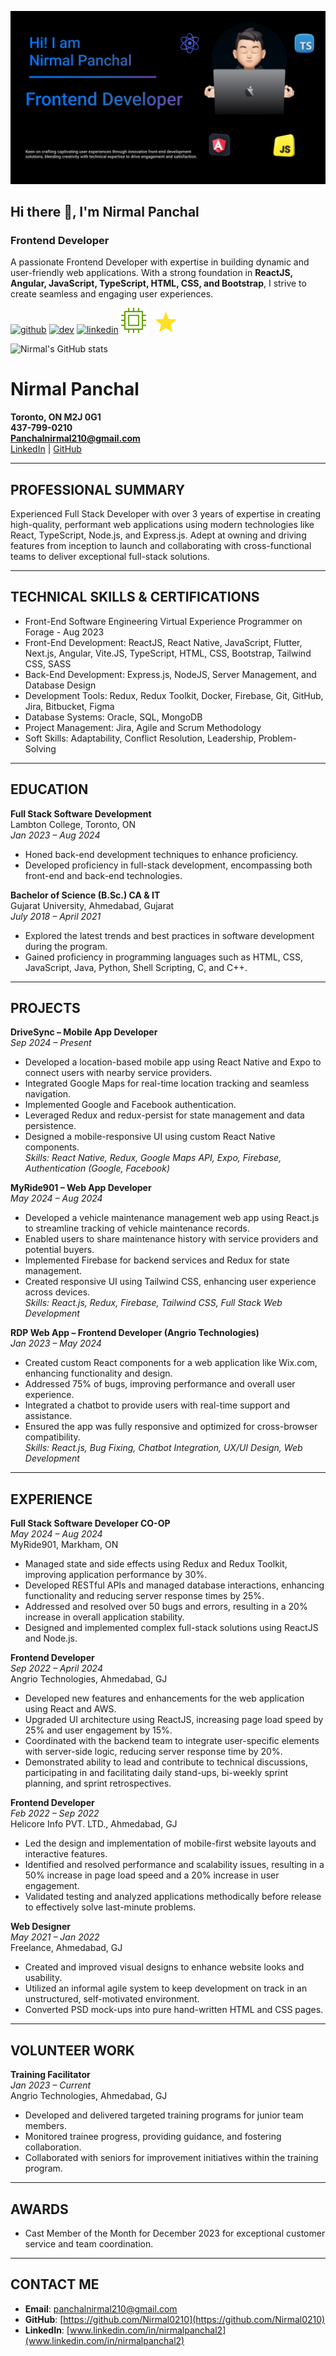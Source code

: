 ![Frontend Developer](https://github.com/Nirmal0210/Nirmal0210/blob/main/Nirmal%20-%20BG.png)

## Hi there 👋, I'm Nirmal Panchal
### Frontend Developer
A passionate Frontend Developer with expertise in building dynamic and user-friendly web applications. With a strong foundation in **ReactJS, Angular, JavaScript, TypeScript, HTML, CSS, and Bootstrap**, I strive to create seamless and engaging user experiences.

[<img src='https://cdn.jsdelivr.net/npm/simple-icons@3.0.1/icons/github.svg' alt='github' height='40'>](https://github.com/https://github.com/Nirmal0210) [<img src='https://cdn.jsdelivr.net/npm/simple-icons@3.0.1/icons/dev-dot-to.svg' alt='dev' height='40'>](https://dev.to/https://dev.to/nirmal0210) [<img src='https://cdn.jsdelivr.net/npm/simple-icons@3.0.1/icons/linkedin.svg' alt='linkedin' height='40'>](https://www.linkedin.com/in/https://www.linkedin.com/in/nirmalpanchal2//) <a href='https://docs.github.com/en/developers'><img src='https://raw.githubusercontent.com/acervenky/animated-github-badges/master/assets/devbadge.gif' width='40' height='40'></a> <a href='https://stars.github.com/'><img src='https://raw.githubusercontent.com/acervenky/animated-github-badges/master/assets/starbadge.gif' width='35' height='35'></a> 

![Nirmal's GitHub stats](https://github-readme-stats.vercel.app/api?username=Nirmal0210&show_icons=true&theme=transparent)

# Nirmal Panchal  
**Toronto, ON M2J 0G1**  
**437-799-0210**  
**Panchalnirmal210@gmail.com**  
[LinkedIn](www.linkedin.com/in/nirmalpanchal2) | [GitHub](https://github.com/Nirmal0210)

---

## PROFESSIONAL SUMMARY
Experienced Full Stack Developer with over 3 years of expertise in creating high-quality, performant web applications using modern technologies like React, TypeScript, Node.js, and Express.js. Adept at owning and driving features from inception to launch and collaborating with cross-functional teams to deliver exceptional full-stack solutions.

---

## TECHNICAL SKILLS & CERTIFICATIONS
- Front-End Software Engineering Virtual Experience Programmer on Forage - Aug 2023
- Front-End Development: ReactJS, React Native, JavaScript, Flutter, Next.js, Angular, Vite.JS, TypeScript, HTML, CSS, Bootstrap, Tailwind CSS, SASS
- Back-End Development: Express.js, NodeJS, Server Management, and Database Design
- Development Tools: Redux, Redux Toolkit, Docker, Firebase, Git, GitHub, Jira, Bitbucket, Figma
- Database Systems: Oracle, SQL, MongoDB
- Project Management: Jira, Agile and Scrum Methodology
- Soft Skills: Adaptability, Conflict Resolution, Leadership, Problem-Solving

---

## EDUCATION
**Full Stack Software Development**  
Lambton College, Toronto, ON  
*Jan 2023 – Aug 2024*  
- Honed back-end development techniques to enhance proficiency.
- Developed proficiency in full-stack development, encompassing both front-end and back-end technologies.

**Bachelor of Science (B.Sc.) CA & IT**  
Gujarat University, Ahmedabad, Gujarat  
*July 2018 – April 2021*  
- Explored the latest trends and best practices in software development during the program.
- Gained proficiency in programming languages such as HTML, CSS, JavaScript, Java, Python, Shell Scripting, C, and C++.

---

## PROJECTS

**DriveSync – Mobile App Developer**  
*Sep 2024 – Present*  
- Developed a location-based mobile app using React Native and Expo to connect users with nearby service providers.
- Integrated Google Maps for real-time location tracking and seamless navigation.
- Implemented Google and Facebook authentication.
- Leveraged Redux and redux-persist for state management and data persistence.
- Designed a mobile-responsive UI using custom React Native components.  
*Skills: React Native, Redux, Google Maps API, Expo, Firebase, Authentication (Google, Facebook)*

**MyRide901 – Web App Developer**  
*May 2024 – Aug 2024*  
- Developed a vehicle maintenance management web app using React.js to streamline tracking of vehicle maintenance records.
- Enabled users to share maintenance history with service providers and potential buyers.
- Implemented Firebase for backend services and Redux for state management.
- Created responsive UI using Tailwind CSS, enhancing user experience across devices.  
*Skills: React.js, Redux, Firebase, Tailwind CSS, Full Stack Web Development*

**RDP Web App – Frontend Developer (Angrio Technologies)**  
*Jan 2023 – May 2024*  
- Created custom React components for a web application like Wix.com, enhancing functionality and design.
- Addressed 75% of bugs, improving performance and overall user experience.
- Integrated a chatbot to provide users with real-time support and assistance.
- Ensured the app was fully responsive and optimized for cross-browser compatibility.  
*Skills: React.js, Bug Fixing, Chatbot Integration, UX/UI Design, Web Development*

---

## EXPERIENCE

**Full Stack Software Developer CO-OP**  
*May 2024 – Aug 2024*  
MyRide901, Markham, ON  
- Managed state and side effects using Redux and Redux Toolkit, improving application performance by 30%.
- Developed RESTful APIs and managed database interactions, enhancing functionality and reducing server response times by 25%.
- Addressed and resolved over 50 bugs and errors, resulting in a 20% increase in overall application stability.
- Designed and implemented complex full-stack solutions using ReactJS and Node.js.

**Frontend Developer**  
*Sep 2022 – April 2024*  
Angrio Technologies, Ahmedabad, GJ  
- Developed new features and enhancements for the web application using React and AWS.
- Upgraded UI architecture using ReactJS, increasing page load speed by 25% and user engagement by 15%.
- Coordinated with the backend team to integrate user-specific elements with server-side logic, reducing server response time by 20%.
- Demonstrated ability to lead and contribute to technical discussions, participating in and facilitating daily stand-ups, bi-weekly sprint planning, and sprint retrospectives.

**Frontend Developer**  
*Feb 2022 – Sep 2022*  
Helicore Info PVT. LTD., Ahmedabad, GJ  
- Led the design and implementation of mobile-first website layouts and interactive features.
- Identified and resolved performance and scalability issues, resulting in a 50% increase in page load speed and a 20% increase in user engagement.
- Validated testing and analyzed applications methodically before release to effectively solve last-minute problems.

**Web Designer**  
*May 2021 – Jan 2022*  
Freelance, Ahmedabad, GJ  
- Created and improved visual designs to enhance website looks and usability.
- Utilized an informal agile system to keep development on track in an unstructured, self-motivated environment.
- Converted PSD mock-ups into pure hand-written HTML and CSS pages.

---

## VOLUNTEER WORK

**Training Facilitator**  
*Jan 2023 – Current*  
Angrio Technologies, Ahmedabad, GJ  
- Developed and delivered targeted training programs for junior team members.
- Monitored trainee progress, providing guidance, and fostering collaboration.
- Collaborated with seniors for improvement initiatives within the training program.

---

## AWARDS
- Cast Member of the Month for December 2023 for exceptional customer service and team coordination.

---

## CONTACT ME
- **Email**: panchalnirmal210@gmail.com  
- **GitHub**: [https://github.com/Nirmal0210](https://github.com/Nirmal0210)  
- **LinkedIn**: [www.linkedin.com/in/nirmalpanchal2](www.linkedin.com/in/nirmalpanchal2)
